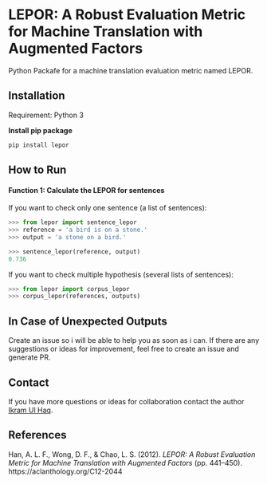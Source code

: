 # LEPOR: A Robust Evaluation Metric for Machine Translation with Augmented Factors
Python Packafe for a machine translation evaluation metric named LEPOR.

## Installation
Requirement: Python 3

**Install pip package**
```bash
pip install lepor
```
## How to Run
#### Function 1: Calculate the LEPOR for sentences
If you want to check only one sentence (a list of sentences):
```python
>>> from lepor import sentence_lepor
>>> reference = 'a bird is on a stone.'
>>> output = 'a stone on a bird.'

>>> sentence_lepor(reference, output)
0.736
```
If you want to check multiple hypothesis (several lists of sentences):
```python
>>> from lepor import corpus_lepor
>>> corpus_lepor(references, outputs)
```
## In Case of Unexpected Outputs
Create an issue so i will be able to help you as soon as i can. If there are any suggestions or ideas for improvement, feel free to create an issue and generate PR.

## Contact
If you have more questions or ideas for collaboration contact the author [Ikram Ul Haq](mailto:ulhaqi12@gmail.com).

## References
<div class="csl-entry">Han, A. L. F., Wong, D. F., &#38; Chao, L. S. (2012). <i>LEPOR: A Robust Evaluation Metric for Machine Translation with Augmented Factors</i> (pp. 441–450). https://aclanthology.org/C12-2044</div>
